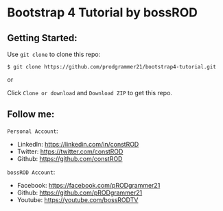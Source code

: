 # Bootstrap 4 Tutorial by bossROD

## Getting Started:

Use `git clone` to clone this repo:
```console
$ git clone https://github.com/prodgrammer21/bootstrap4-tutorial.git
```
or

Click `Clone or download` and `Download ZIP` to get this repo.

## Follow me:
`Personal Account`: 
- LinkedIn: https://linkedin.com/in/constROD
- Twitter: https://twitter.com/constROD
- Github: https://github.com/constROD

`bossROD Account`:
- Facebook: https://facebook.com/pRODgrammer21
- Github: https://github.com/pRODgrammer21
- Youtube: https://youtube.com/bossRODTV
